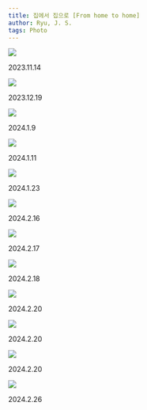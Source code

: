 ```yaml
---
title: 집에서 집으로 [From home to home]
author: Ryu, J. S.
tags: Photo
---
```


<div class="grid-container">
  <div class="grid grid--p-1">
    <div class="cell cell--6"><div class="card">
  <div class="card__image">
    <img class="image" src="https://onedrive.live.com/embed?resid=F96DE3EAE83811FB%2179735&authkey=%21AO7vsL-EIeUsvfQ&height=1024"/>
  </div>
  <div class="card__content">
    <div class="card__header">
      <p>2023.11.14</p>
    </div>
  </div>
</div></div>
    <div class="cell cell--6"><div class="card">
  <div class="card__image">
    <img class="image" src="https://onedrive.live.com/embed?resid=F96DE3EAE83811FB%2180603&authkey=%21AG43HwV0wr04_3M&height=1024"/>
  </div>
  <div class="card__content">
    <div class="card__header">
      <p>2023.12.19</p>
    </div>
  </div>
</div></div>
    <div class="cell cell--6"><div class="card">
  <div class="card__image">
    <img class="image" src="https://onedrive.live.com/embed?resid=F96DE3EAE83811FB%2180652&authkey=%21AMDkwfy3wzDus84&height=1024"/>
  </div>
  <div class="card__content">
    <div class="card__header">
      <p>2024.1.9</p>
    </div>
  </div>
</div></div>
    <div class="cell cell--6"><div class="card">
  <div class="card__image">
    <img class="image" src="https://onedrive.live.com/embed?resid=F96DE3EAE83811FB%2180683&authkey=%21ABdatERayrLM8zw&height=1024"/>
  </div>
  <div class="card__content">
    <div class="card__header">
      <p>2024.1.11</p>
    </div>
  </div>
</div></div>
    <div class="cell cell--6"><div class="card">
  <div class="card__image">
    <img class="image" src="https://onedrive.live.com/embed?resid=F96DE3EAE83811FB%2181835&authkey=%21AKyjhs5o9IqPCE0&width=1024"/>
  </div>
  <div class="card__content">
    <div class="card__header">
      <p>2024.1.23</p>
    </div>
  </div>
</div></div>
    <div class="cell cell--6"><div class="card">
  <div class="card__image">
    <img class="image" src="https://onedrive.live.com/embed?resid=F96DE3EAE83811FB%2182865&authkey=%21AP0cYlGrgVrryv0&height=1024"/>
  </div>
  <div class="card__content">
    <div class="card__header">
      <p>2024.2.16</p>
    </div>
  </div>
</div></div>
    <div class="cell cell--6"><div class="card">
  <div class="card__image">
    <img class="image" src="https://onedrive.live.com/embed?resid=F96DE3EAE83811FB%2182868&authkey=%21AGpVSj0cS21yM6Y&width=1024"/>
  </div>
  <div class="card__content">
    <div class="card__header">
      <p>2024.2.17</p>
    </div>
  </div>
</div></div>
    <div class="cell cell--6"><div class="card">
  <div class="card__image">
    <img class="image" src="https://onedrive.live.com/embed?resid=F96DE3EAE83811FB%2182889&authkey=%21ACR0hhR3DSD7RCc&height=1024"/>
  </div>
  <div class="card__content">
    <div class="card__header">
      <p>2024.2.18</p>
    </div>
  </div>
</div></div>
    <div class="cell cell--6"><div class="card">
  <div class="card__image">
    <img class="image" src="https://onedrive.live.com/embed?resid=F96DE3EAE83811FB%2182895&authkey=%21AENBamjS7fT1k-4&height=1024"/>
  </div>
  <div class="card__content">
    <div class="card__header">
      <p>2024.2.20</p>
    </div>
  </div>
</div></div>
    <div class="cell cell--6"><div class="card">
  <div class="card__image">
    <img class="image" src="https://lh5.googleusercontent.com/p/AF1QipOdHQ3kFVFBaDVki4o7MyWw1QnKMzG6N1AUJTYO=w750-h401-p-k-no"/>
  </div>
  <div class="card__content">
    <div class="card__header">
      <p>2024.2.20</p>
    </div>
  </div>
</div></div>
    <div class="cell cell--6"><div class="card">
  <div class="card__image">
    <img class="image" src="https://onedrive.live.com/embed?resid=F96DE3EAE83811FB%2182921&authkey=%21ADYKgoBMq5KhkBI&width=1024"/>
  </div>
  <div class="card__content">
    <div class="card__header">
      <p>2024.2.20</p>
    </div>
  </div>
</div></div>
    <div class="cell cell--6"><div class="card">
  <div class="card__image">
    <img class="image" src="https://onedrive.live.com/embed?resid=F96DE3EAE83811FB%2182960&authkey=%21AL4oAwhcVX2gIPE&height=1024"/>
  </div>
  <div class="card__content">
    <div class="card__header">
      <p>2024.2.26</p>
    </div>
  </div>
</div></div>
  </div>
</div>